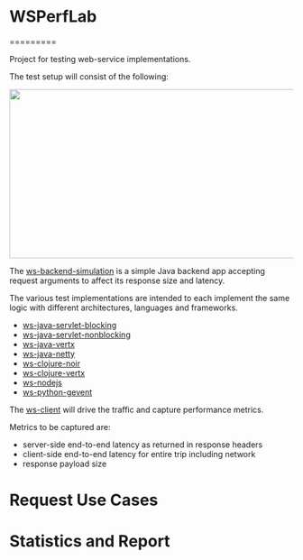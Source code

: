 # WSPerfLab
=========

Project for testing web-service implementations.

The test setup will consist of the following:

<img src="https://raw.github.com/wiki/benjchristensen/WSPerfLab/images/overview.png" width="860" height="300">

The <a href="WSPerfLab/ws-backend-simulation">ws-backend-simulation</a> is a simple Java backend app accepting request arguments to affect its response size and latency.

The various test implementations are intended to each implement the same logic with different architectures, languages and frameworks.

- <a href="WSPerfLab/ws-java-servlet-blocking">ws-java-servlet-blocking</a>
- <a href="WSPerfLab/ws-java-servlet-nonblocking">ws-java-servlet-nonblocking</a>
- <a href="WSPerfLab/ws-java-vertx">ws-java-vertx</a>
- <a href="WSPerfLab/ws-java-netty">ws-java-netty</a>
- <a href="WSPerfLab/ws-clojure-noir">ws-clojure-noir</a>
- <a href="WSPerfLab/ws-clojure-vertx">ws-clojure-vertx</a>
- <a href="WSPerfLab/ws-nodejs">ws-nodejs</a>
- <a href="WSPerfLab/ws-python-gevent">ws-python-gevent</a>


The <a href="WSPerftLab/ws-client">ws-client</a> will drive the traffic and capture performance metrics.

Metrics to be captured are:

- server-side end-to-end latency as returned in response headers
- client-side end-to-end latency for entire trip including network
- response payload size


# Request Use Cases


# Statistics and Report

